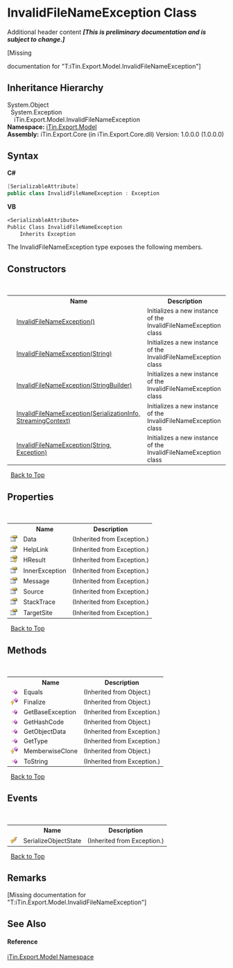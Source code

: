 # InvalidFileNameException Class
Additional header content _**\[This is preliminary documentation and is subject to change.\]**_

\[Missing <summary> documentation for "T:iTin.Export.Model.InvalidFileNameException"\]


## Inheritance Hierarchy
System.Object<br />&nbsp;&nbsp;System.Exception<br />&nbsp;&nbsp;&nbsp;&nbsp;iTin.Export.Model.InvalidFileNameException<br />
**Namespace:**&nbsp;<a href="ef57ffcc-e95e-b212-5a46-9aa6f5a3511f">iTin.Export.Model</a><br />**Assembly:**&nbsp;iTin.Export.Core (in iTin.Export.Core.dll) Version: 1.0.0.0 (1.0.0.0)

## Syntax

**C#**<br />
``` C#
[SerializableAttribute]
public class InvalidFileNameException : Exception
```

**VB**<br />
``` VB
<SerializableAttribute>
Public Class InvalidFileNameException
	Inherits Exception
```

The InvalidFileNameException type exposes the following members.


## Constructors
&nbsp;<table><tr><th></th><th>Name</th><th>Description</th></tr><tr><td>![Public method](media/pubmethod.gif "Public method")</td><td><a href="3201febd-2530-bbfa-98da-7e686aa5b01d">InvalidFileNameException()</a></td><td>
Initializes a new instance of the InvalidFileNameException class</td></tr><tr><td>![Public method](media/pubmethod.gif "Public method")</td><td><a href="66cd1633-2224-d92b-01b1-c2f63a255828">InvalidFileNameException(String)</a></td><td>
Initializes a new instance of the InvalidFileNameException class</td></tr><tr><td>![Public method](media/pubmethod.gif "Public method")</td><td><a href="615b1a84-4506-1c2b-642e-dcbc09a5dccb">InvalidFileNameException(StringBuilder)</a></td><td>
Initializes a new instance of the InvalidFileNameException class</td></tr><tr><td>![Protected method](media/protmethod.gif "Protected method")</td><td><a href="edaa3eda-e75e-5358-7251-b4dae728984d">InvalidFileNameException(SerializationInfo, StreamingContext)</a></td><td>
Initializes a new instance of the InvalidFileNameException class</td></tr><tr><td>![Public method](media/pubmethod.gif "Public method")</td><td><a href="ee5dc789-4c6d-638d-ef77-f2e02af88266">InvalidFileNameException(String, Exception)</a></td><td>
Initializes a new instance of the InvalidFileNameException class</td></tr></table>&nbsp;
<a href="#invalidfilenameexception-class">Back to Top</a>

## Properties
&nbsp;<table><tr><th></th><th>Name</th><th>Description</th></tr><tr><td>![Public property](media/pubproperty.gif "Public property")</td><td>Data</td><td> (Inherited from Exception.)</td></tr><tr><td>![Public property](media/pubproperty.gif "Public property")</td><td>HelpLink</td><td> (Inherited from Exception.)</td></tr><tr><td>![Protected property](media/protproperty.gif "Protected property")</td><td>HResult</td><td> (Inherited from Exception.)</td></tr><tr><td>![Public property](media/pubproperty.gif "Public property")</td><td>InnerException</td><td> (Inherited from Exception.)</td></tr><tr><td>![Public property](media/pubproperty.gif "Public property")</td><td>Message</td><td> (Inherited from Exception.)</td></tr><tr><td>![Public property](media/pubproperty.gif "Public property")</td><td>Source</td><td> (Inherited from Exception.)</td></tr><tr><td>![Public property](media/pubproperty.gif "Public property")</td><td>StackTrace</td><td> (Inherited from Exception.)</td></tr><tr><td>![Public property](media/pubproperty.gif "Public property")</td><td>TargetSite</td><td> (Inherited from Exception.)</td></tr></table>&nbsp;
<a href="#invalidfilenameexception-class">Back to Top</a>

## Methods
&nbsp;<table><tr><th></th><th>Name</th><th>Description</th></tr><tr><td>![Public method](media/pubmethod.gif "Public method")</td><td>Equals</td><td> (Inherited from Object.)</td></tr><tr><td>![Protected method](media/protmethod.gif "Protected method")</td><td>Finalize</td><td> (Inherited from Object.)</td></tr><tr><td>![Public method](media/pubmethod.gif "Public method")</td><td>GetBaseException</td><td> (Inherited from Exception.)</td></tr><tr><td>![Public method](media/pubmethod.gif "Public method")</td><td>GetHashCode</td><td> (Inherited from Object.)</td></tr><tr><td>![Public method](media/pubmethod.gif "Public method")</td><td>GetObjectData</td><td> (Inherited from Exception.)</td></tr><tr><td>![Public method](media/pubmethod.gif "Public method")</td><td>GetType</td><td> (Inherited from Exception.)</td></tr><tr><td>![Protected method](media/protmethod.gif "Protected method")</td><td>MemberwiseClone</td><td> (Inherited from Object.)</td></tr><tr><td>![Public method](media/pubmethod.gif "Public method")</td><td>ToString</td><td> (Inherited from Exception.)</td></tr></table>&nbsp;
<a href="#invalidfilenameexception-class">Back to Top</a>

## Events
&nbsp;<table><tr><th></th><th>Name</th><th>Description</th></tr><tr><td>![Protected event](media/protevent.gif "Protected event")</td><td>SerializeObjectState</td><td> (Inherited from Exception.)</td></tr></table>&nbsp;
<a href="#invalidfilenameexception-class">Back to Top</a>

## Remarks
\[Missing <remarks> documentation for "T:iTin.Export.Model.InvalidFileNameException"\]

## See Also


#### Reference
<a href="ef57ffcc-e95e-b212-5a46-9aa6f5a3511f">iTin.Export.Model Namespace</a><br />